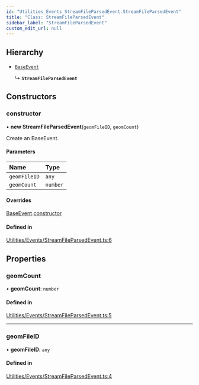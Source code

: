 ```yaml
---
id: "Utilities_Events_StreamFileParsedEvent.StreamFileParsedEvent"
title: "Class: StreamFileParsedEvent"
sidebar_label: "StreamFileParsedEvent"
custom_edit_url: null
---
```




## Hierarchy

- [`BaseEvent`](../Utilities_BaseEvent.BaseEvent)

  ↳ **`StreamFileParsedEvent`**

## Constructors

### constructor

• **new StreamFileParsedEvent**(`geomFileID`, `geomCount`)

Create an BaseEvent.

#### Parameters

| Name | Type |
| :------ | :------ |
| `geomFileID` | `any` |
| `geomCount` | `number` |

#### Overrides

[BaseEvent](../Utilities_BaseEvent.BaseEvent).[constructor](../Utilities_BaseEvent.BaseEvent#constructor)

#### Defined in

[Utilities/Events/StreamFileParsedEvent.ts:6](https://github.com/ZeaInc/zea-engine/blob/7209671e2/src/Utilities/Events/StreamFileParsedEvent.ts#L6)

## Properties

### geomCount

• **geomCount**: `number`

#### Defined in

[Utilities/Events/StreamFileParsedEvent.ts:5](https://github.com/ZeaInc/zea-engine/blob/7209671e2/src/Utilities/Events/StreamFileParsedEvent.ts#L5)

___

### geomFileID

• **geomFileID**: `any`

#### Defined in

[Utilities/Events/StreamFileParsedEvent.ts:4](https://github.com/ZeaInc/zea-engine/blob/7209671e2/src/Utilities/Events/StreamFileParsedEvent.ts#L4)

